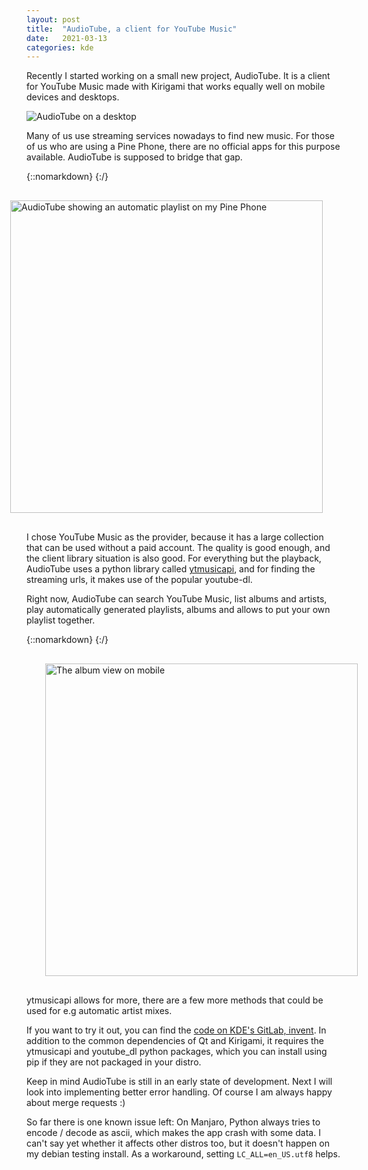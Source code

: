 ```yaml
---
layout: post
title:  "AudioTube, a client for YouTube Music"
date:   2021-03-13
categories: kde
---
```


Recently I started working on a small new project, AudioTube.
It is a client for YouTube Music made with Kirigami that works equally well on mobile devices and desktops.

![AudioTube on a desktop](/img/audiotube_desktop.png)

Many of us use streaming services nowadays to find new music.
For those of us who are using a Pine Phone, there are no official apps for this purpose available.
AudioTube is supposed to bridge that gap.

{::nomarkdown}
<img height=500px style="float: right;  padding: 30px" alt="AudioTube showing an automatic playlist on my Pine Phone" src="/img/audiotube_mobile_playlist.png">
{:/}

I chose YouTube Music as the provider, because it has a large collection that can be used without a paid account.
The quality is good enough, and the client library situation is also good.
For everything but the playback, AudioTube uses a python library called [ytmusicapi](https://ytmusicapi.readthedocs.io/en/latest/reference.html),
and for finding the streaming urls, it makes use of the popular youtube-dl.

Right now, AudioTube can search YouTube Music, list albums and artists, play automatically generated playlists, albums and allows to put your own playlist together.

{::nomarkdown}
<img height=500px style="float: left; padding: 30px" alt="The album view on mobile" src="/img/audiotube_mobile.png">
{:/}

ytmusicapi allows for more, there are a few more methods that could be used for e.g automatic artist mixes.

If you want to try it out, you can find the [code on KDE's GitLab, invent](https://invent.kde.org/jbbgameich/audiotube).
In addition to the common dependencies of Qt and Kirigami, it requires the ytmusicapi and youtube_dl python packages, which you can install using pip if they are not packaged in your distro.

Keep in mind AudioTube is still in an early state of development. Next I will look into implementing better error handling.
Of course I am always happy about merge requests :)

So far there is one known issue left:
On Manjaro, Python always tries to encode / decode as ascii, which makes the app crash with some data. I can't say yet whether it affects other distros too, but it doesn't happen on my debian testing install.
As a workaround, setting `LC_ALL=en_US.utf8` helps.
